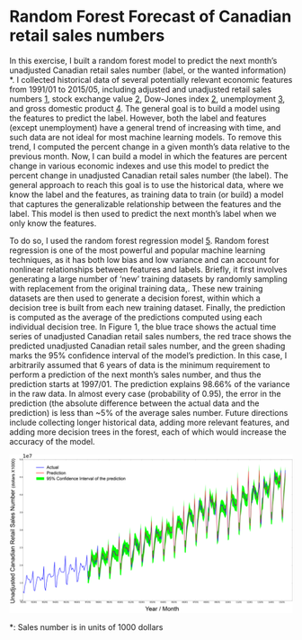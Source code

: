 # Random Forest Forecast of Canadian retail sales numbers
In this exercise, I built a random forest model to predict the next month’s unadjusted Canadian retail sales number (label, or the wanted information) *. I collected historical data of several potentially relevant economic features from 1991/01 to 2015/05, including adjusted and unadjusted retail sales numbers [1], stock exchange value [2], Dow-Jones index [2], unemployment [3], and gross domestic product [4]. The general goal is to build a model using the features to predict the label. However, both the label and features (except unemployment) have a general trend of increasing with time, and such data are not ideal for most machine learning models. To remove this trend, I computed the percent change in a given month’s data relative to the previous month. Now, I can build a model in which the features are percent change in various economic indexes and use this model to predict the percent change in unadjusted Canadian retail sales number (the label). The general approach to reach this goal is to use the historical data, where we know the label and the features, as training data to train (or build) a model that captures the generalizable relationship between the features and the label. This model is then used to predict the next month’s label when we only know the features. 


To do so, I used the random forest regression model [5]. Random forest regression is one of the most powerful and popular machine learning techniques, as it has both low bias and low variance and can account for nonlinear relationships between features and labels. Briefly, it first involves generating a large number of ‘new’ training datasets by randomly sampling with replacement from the original training data,. These new training datasets are then used to generate a decision forest, within which a decision tree is built from each new training dataset. Finally, the prediction is computed as the average of the predictions computed using each individual decision tree. In Figure 1, the blue trace shows the actual time series of unadjusted Canadian retail sales numbers, the red trace shows the predicted unadjusted Canadian retail sales number, and the green shading marks the 95% confidence interval of the model’s prediction. In this case, I arbitrarily assumed that 6 years of data is the minimum requirement to perform a prediction of the next month’s sales number, and thus the prediction starts at 1997/01. The prediction explains 98.66% of the variance in the raw data. In almost every case (probability of 0.95), the error in the prediction (the absolute difference between the actual data and the prediction) is less than ~5% of the average sales number. Future directions include collecting longer historical data, adding more relevant features, and adding more decision trees in the forest, each of which would increase the accuracy of the model.

![figure1](https://github.com/jingfengli/SalesNumberForecast/blob/master/Figure1.png "Figure 1")

*: Sales number is in units of 1000 dollars

[1]:http://www5.statcan.gc.ca/cansim/a26?lang=eng&retrLang=eng&id=0800020&paSer=&pattern=&stByVal=1&p1=1&p2=-1&tabMode=dataTable&csid=
[2]:http://www5.statcan.gc.ca/cansim/a26?lang=eng&retrLang=eng&id=1760046&pattern=dow+jones&tabMode=dataTable&srchLan=-1&p1=1&p2=-1
[3]:http://www5.statcan.gc.ca/cansim/a26?lang=eng&retrLang=eng&id=2820047&pattern=unemployment&tabMode=dataTable&srchLan=-1&p1=1&p2=-1
[4]:http://www5.statcan.gc.ca/cansim/a26?lang=eng&retrLang=eng&id=3790031&pattern=gdp&tabMode=dataTable&srchLan=-1&p1=1&p2=-1
[5]:http://scikit-learn.org/stable/modules/generated/sklearn.ensemble.RandomForestRegressor.html

 

